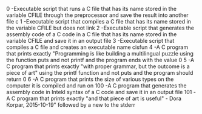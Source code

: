 0 -Executable script that runs a C file that has its name stored in the variable CFILE through the preprocessor and save the result into another file c
1 -Executable script that compiles a C file that has its name stored in the variable CFILE but does not link
2 -Executable script that generates the assembly code of a C code in a C file that has its name stored in the variable CFILE and save it in an output file
3 -Executable script that compiles a C file and creates an executable name cisfun
4 -A C program that prints exactly "Programming is like building a multilingual puzzle using the function puts and not printf and the program ends with the value 0
5 -A C program that prints exactly "with proper grammar, but the outcome is a piece of art" using the printf function and not puts and the program should return 0
6 -A C program that prints the size of various types on the computer it is compiled and run on
100 -A C program that generates the assembly code in Intekl syntax of a C code and save it in an output file
101 -A C program that prints exactly "and that piece of art is useful" - Dora Korpar, 2015-10-19" followed by a new to the stderr 
